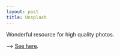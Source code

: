 ```yaml
---
layout: post
title: Unsplash
---
```


 Wonderful resource for high quality photos.
 
 ⟶ [See here](http://unsplash.com/).